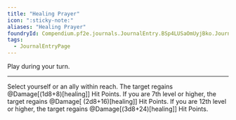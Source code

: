```yaml
---
title: "Healing Prayer"
icon: ":sticky-note:"
aliases: "Healing Prayer"
foundryId: Compendium.pf2e.journals.JournalEntry.BSp4LUSaOmUyjBko.JournalEntryPage.Ttn2H0JHJVksChGi
tags:
  - JournalEntryPage
---
```

<p>Play during your turn.</p><hr /><p>Select yourself or an ally within reach. The target regains @Damage[(1d8+8)[healing]] Hit Points. If you are 7th level or higher, the target regains @Damage[ (2d8+16)[healing]] Hit Points. If you are 12th level or higher, the target regains @Damage[(3d8+24)[healing]] Hit Points.</p>